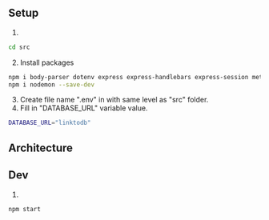 ## Setup
1. 
```bash
cd src
```
2. Install packages
```bash
npm i body-parser dotenv express express-handlebars express-session method-override mongodb mongoose path
npm i nodemon --save-dev
```
3. Create file name ".env" in with same level as "src" folder.
4. Fill in "DATABASE_URL" variable value.
```bash
DATABASE_URL="linktodb"
```

## Architecture


## Dev
1. 
```bash
npm start
```
